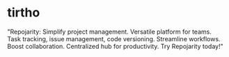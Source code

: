 # tirtho
"Repojarity: Simplify project management. Versatile platform for teams. Task tracking, issue management, code versioning. Streamline workflows. Boost collaboration. Centralized hub for productivity. Try Repojarity today!"
